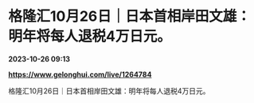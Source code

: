 # 格隆汇10月26日｜日本首相岸田文雄：明年将每人退税4万日元。

**2023-10-26 09:13**

**https://www.gelonghui.com/live/1264784**

格隆汇10月26日｜日本首相岸田文雄：明年将每人退税4万日元。
